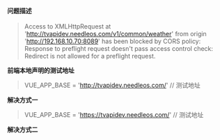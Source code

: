 #### 问题描述

> Access to XMLHttpRequest at 'http://tvapidev.needleos.com/v1/common/weather' from origin 'http://192.168.10.70:8089' has been blocked by CORS policy: Response to preflight request doesn't pass access control check: Redirect is not allowed for a preflight request.

**前端本地声明的测试地址**

> VUE_APP_BASE = 'http://tvapidev.needleos.com/' // 测试地址

**解决方式一**

> VUE_APP_BASE = 'https://tvapidev.needleos.com/' // 测试地址

**解决方式二**



